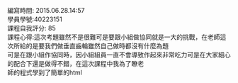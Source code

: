 編寫時間: 2015.06.28.14:57</br>
學員學號:40223151</br>
課程自我評分: 85</br>
課程心得:這次考題雖然不是很難可是要跟小組做協同就是一大的挑戰，在老師這次所給的是要我們做垂直齒輪雖然自己做時都沒有什麼為題</br>
	   可是在跟小組作協同時，因小組組員一直不會導致作起來非常吃力可是在大家細心的配合下還是做得不錯，在這次課程中我為了瞭老</br>		   師的程式學到了簡單的html
